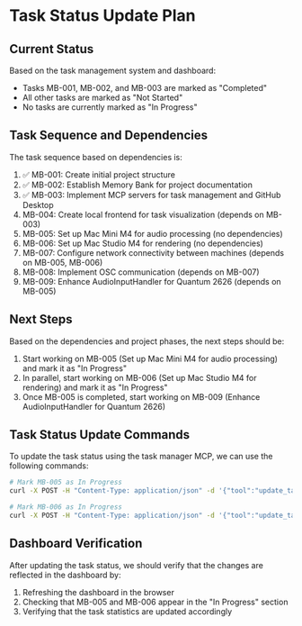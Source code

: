 # Task Status Update Plan

## Current Status

Based on the task management system and dashboard:

- Tasks MB-001, MB-002, and MB-003 are marked as "Completed"
- All other tasks are marked as "Not Started"
- No tasks are currently marked as "In Progress"

## Task Sequence and Dependencies

The task sequence based on dependencies is:

1. ✅ MB-001: Create initial project structure
2. ✅ MB-002: Establish Memory Bank for project documentation
3. ✅ MB-003: Implement MCP servers for task management and GitHub Desktop
4. MB-004: Create local frontend for task visualization (depends on MB-003)
5. MB-005: Set up Mac Mini M4 for audio processing (no dependencies)
6. MB-006: Set up Mac Studio M4 for rendering (no dependencies)
7. MB-007: Configure network connectivity between machines (depends on MB-005, MB-006)
8. MB-008: Implement OSC communication (depends on MB-007)
9. MB-009: Enhance AudioInputHandler for Quantum 2626 (depends on MB-005)

## Next Steps

Based on the dependencies and project phases, the next steps should be:

1. Start working on MB-005 (Set up Mac Mini M4 for audio processing) and mark it as "In Progress"
2. In parallel, start working on MB-006 (Set up Mac Studio M4 for rendering) and mark it as "In Progress"
3. Once MB-005 is completed, start working on MB-009 (Enhance AudioInputHandler for Quantum 2626)

## Task Status Update Commands

To update the task status using the task manager MCP, we can use the following commands:

```bash
# Mark MB-005 as In Progress
curl -X POST -H "Content-Type: application/json" -d '{"tool":"update_task","params":{"task_id":"MB-005","status":"In Progress","notes":"Starting setup of Mac Mini M4 for audio processing"}}' http://localhost:8000/mcp/task_manager

# Mark MB-006 as In Progress
curl -X POST -H "Content-Type: application/json" -d '{"tool":"update_task","params":{"task_id":"MB-006","status":"In Progress","notes":"Starting setup of Mac Studio M4 for rendering"}}' http://localhost:8000/mcp/task_manager
```

## Dashboard Verification

After updating the task status, we should verify that the changes are reflected in the dashboard by:

1. Refreshing the dashboard in the browser
2. Checking that MB-005 and MB-006 appear in the "In Progress" section
3. Verifying that the task statistics are updated accordingly